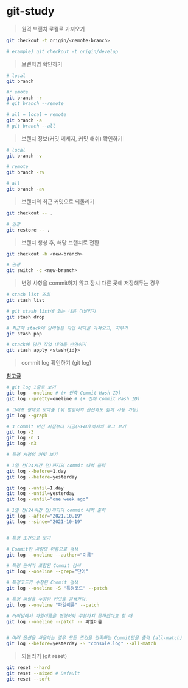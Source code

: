 # git-study

> 원격 브랜치 로컬로 가져오기

```sh
git checkout -t origin/<remote-branch>

# example) git checkout -t origin/develop
```

> 브랜치명 확인하기

```sh
# local
git branch

#r emote
git branch -r
# git branch --remote

# all = local + remote
git branch -a
# git branch --all
```

> 브랜치 정보(커밋 메세지, 커밋 해쉬) 확인하기

```sh
# local
git branch -v

# remote
git branch -rv

# all
git branch -av
```

> 브랜치의 최근 커밋으로 되돌리기

```sh
git checkout -- .

# 권장
git restore -- .
```

> 브랜치 생성 후, 해당 브랜치로 전환

```sh
git checkout -b <new-branch>

# 권장
git switch -c <new-branch>
```

> 변경 사항을 commit하지 않고 잠시 다른 곳에 저장해두는 경우

```sh
# stash list 조회
git stash list

# git stash list에 있는 내용 다날리기
git stash drop

# 최근에 stack에 담아놓은 작업 내역을 가져오고, 지우기
git stash pop

# stack에 담긴 작업 내역을 반영하기
git stash apply <stash{id}>
```

> commit log 확인하기 (git log)

[참고글](https://git-scm.com/book/ko/v2/Git%EC%9D%98-%EA%B8%B0%EC%B4%88-%EC%BB%A4%EB%B0%8B-%ED%9E%88%EC%8A%A4%ED%86%A0%EB%A6%AC-%EC%A1%B0%ED%9A%8C%ED%95%98%EA%B8%B0)

```sh
# git log 1줄로 보기
git log --oneline # (+ 단축 Commit Hash ID)
git log --pretty=oneline # (+ 전체 Commit Hash ID)

# 그래프 형태로 보여줌 (위 명령어의 옵션과도 함께 사용 가능)
git log --graph

# 3 Commit 이전 시점부터 지금(HEAD)까지의 로그 보기
git log -3
git log -n 3
git log -n3

# 특정 시점의 커밋 보기

# 1일 전(24시간 전)까지의 commit 내역 출력
git log --before=1.day
git log --before=yesterday

git log --until=1.day
git log --until=yesterday
git log --until="one week ago"

# 1일 전(24시간 전)까지의 commit 내역 출력
git log --after="2021.10.19"
git log --since="2021-10-19"


# 특정 조건으로 보기

# Commit한 사람의 이름으로 검색
git log --oneline --author="이름"

# 특정 단어가 포함된 Commit 검색
git log --oneline --grep="단어"

# 특정코드가 수정된 Commit 검색
git log --oneline -S "특정코드" --patch

# 특정 파일을 수정한 커밋을 검색한다.
git log --oneline "파일이름" --patch

# 터미널에서 파일이름을 명령어와 구분하지 못하겠다고 할 때
git log --oneline --patch -- 파일이름


# 여러 옵션을 사용하는 경우 모든 조건을 만족하는 Commit만을 출력 (all-match)
git log --before=yesterday -S "console.log" --all-match
```

> 되돌리기 (git reset)

```sh
git reset --hard
git reset --mixed # Default
git reset --soft
```
